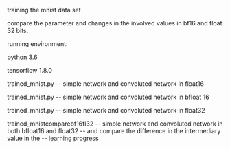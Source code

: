 training the mnist data set

compare the parameter and changes in the involved values in bf16 and float 32 bits.

running environment:

python 3.6

tensorflow 1.8.0


trained_mnist.py -- simple network and convoluted network in float16


trained_mnist.py -- simple network and convoluted network in bfloat 16

trained_mnist.py -- simple network and convoluted network in float32


trained_mnistcomparebf16fl32 -- simple network and convoluted network in both bfloat16 and float32 				     --	and compare the difference in the intermediary value in the 				     --	learning progress
